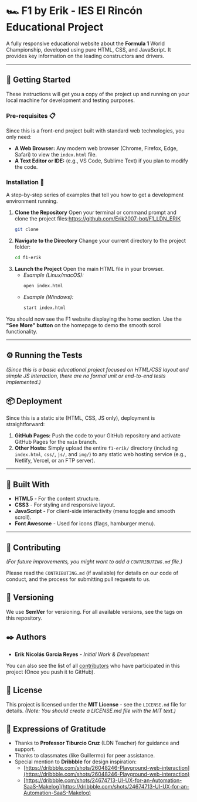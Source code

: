 # 🏎️ F1 by Erik - IES El Rincón Educational Project

A fully responsive educational website about the **Formula 1** World Championship, developed using pure HTML, CSS, and JavaScript. It provides key information on the leading constructors and drivers.

---

## 🚀 Getting Started

These instructions will get you a copy of the project up and running on your local machine for development and testing purposes.

### Pre-requisites 📋

Since this is a front-end project built with standard web technologies, you only need:

* **A Web Browser:** Any modern web browser (Chrome, Firefox, Edge, Safari) to view the `index.html` file.
* **A Text Editor or IDE:** (e.g., VS Code, Sublime Text) if you plan to modify the code.

### Installation 🔧

A step-by-step series of examples that tell you how to get a development environment running.

1.  **Clone the Repository**
    Open your terminal or command prompt and clone the project files:https://github.com/Erik2007-bot/F1_LDN_ERIK
    ```bash
    git clone 

    ```
2.  **Navigate to the Directory**
    Change your current directory to the project folder:
    ```bash
    cd f1-erik
    ```
3.  **Launch the Project**
    Open the main HTML file in your browser.
    * *Example (Linux/macOS):*
        ```bash
        open index.html
        ```
    * *Example (Windows):*
        ```bash
        start index.html
        ```

You should now see the F1 website displaying the home section. Use the **"See More" button** on the homepage to demo the smooth scroll functionality.

---

## ⚙️ Running the Tests

*(Since this is a basic educational project focused on HTML/CSS layout and simple JS interaction, there are no formal unit or end-to-end tests implemented.)*

## 📦 Deployment

Since this is a static site (HTML, CSS, JS only), deployment is straightforward:

1.  **GitHub Pages:** Push the code to your GitHub repository and activate GitHub Pages for the `main` branch.
2.  **Other Hosts:** Simply upload the entire `f1-erik/` directory (including `index.html`, `css/`, `js/`, and `img/`) to any static web hosting service (e.g., Netlify, Vercel, or an FTP server).

---

## 🔨 Built With

* **HTML5** - For the content structure.
* **CSS3** - For styling and responsive layout.
* **JavaScript** - For client-side interactivity (menu toggle and smooth scroll).
* **Font Awesome** - Used for icons (flags, hamburger menu).

---

## 🤝 Contributing

*(For future improvements, you might want to add a `CONTRIBUTING.md` file.)*

Please read the `CONTRIBUTING.md` (if available) for details on our code of conduct, and the process for submitting pull requests to us.

## 📌 Versioning

We use **SemVer** for versioning. For all available versions, see the tags on this repository.

## ✒️ Authors

* **Erik Nicolás García Reyes** - *Initial Work & Development*

You can also see the list of all [contributors](https://github.com/your-username/f1-erik/graphs/contributors) who have participated in this project (Once you push it to GitHub).

## 📄 License

This project is licensed under the **MIT License** - see the `LICENSE.md` file for details. *(Note: You should create a LICENSE.md file with the MIT text.)*

## 🎉 Expressions of Gratitude

* Thanks to **Professor Tiburcio Cruz** (LDN Teacher) for guidance and support.
* Thanks to classmates (like Guillermo) for peer assistance.
* Special mention to **Dribbble** for design inspiration:
    * [https://dribbble.com/shots/26048246-Playground-web-interaction](https://dribbble.com/shots/26048246-Playground-web-interaction)
    * [https://dribbble.com/shots/24674713-UI-UX-for-an-Automation-SaaS-Makelog](https://dribbble.com/shots/24674713-UI-UX-for-an-Automation-SaaS-Makelog)

